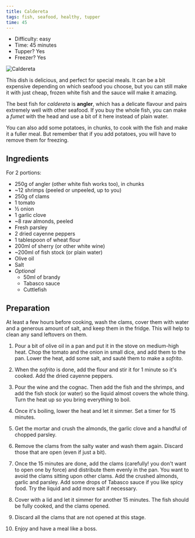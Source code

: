 ```yaml
---
title: Caldereta
tags: fish, seafood, healthy, tupper
time: 45
---
```


- Difficulty: easy
- Time: 45 minutes
- Tupper? Yes
- Freezer? Yes

![Caldereta](/images/recipes/caldereta.jpg)

This dish is delicious, and perfect for special meals. It can be a bit expensive depending on which seafood you choose, but you can still make it with just cheap, frozen white fish and the sauce will make it amazing.

The best fish for _caldereta_ is **angler**, which has a delicate flavour and pairs extremely well with other seafood. If you buy the whole fish, you can make a _fumet_ with the head and use a bit of it here instead of plain water.

You can also add some potatoes, in chunks, to cook with the fish and make it a fuller meal. But remember that if you add potatoes, you will have to remove them for freezing.

## Ingredients

For 2 portions:

- 250g of angler (other white fish works too), in chunks
- ~12 shrimps (peeled or unpeeled, up to you)
- 250g of clams
- 1 tomato
- ½ onion
- 1 garlic clove
- ~8 raw almonds, peeled
- Fresh parsley
- 2 dried cayenne peppers
- 1 tablespoon of wheat flour
- 200ml of sherry (or other white wine)
- ~200ml of fish stock (or plain water)
- Olive oil
- Salt
- _Optional_
    - 50ml of brandy
    - Tabasco sauce
    - Cuttlefish


## Preparation

At least a few hours before cooking, wash the clams, cover them with water and a generous amount of salt, and keep them in the fridge. This will help to clean any sand leftovers on them.

1. Pour a bit of olive oil in a pan and put it in the stove on medium-high heat. Chop the tomato and the onion in small dice, and add them to the pan. Lower the heat, add some salt, and sauté them to make a _sofrito_.

1. When the _sofrito_ is done, add the flour and stir it for 1 minute so it's cooked. Add the dried cayenne peppers.

1. Pour the wine and the cognac. Then add the fish and the shrimps, and add the fish stock (or water) so the liquid almost covers the whole thing. Turn the heat up so you bring everything to boil.

1. Once it's boiling, lower the heat and let it simmer. Set a timer for 15 minutes.

1. Get the mortar and crush the almonds, the garlic clove and a handful of chopped parsley.  

1. Remove the clams from the salty water and wash them again. Discard those that are open (even if just a bit).

1. Once the 15 minutes are done, add the clams (carefully! you don't want to open one by force) and distribute them evenly in the pan. You want to avoid the clams sitting upon other clams. Add the crushed almonds, garlic and parsley. Add some drops of Tabasco sauce if you like spicy food. Try the liquid and add more salt if necessary.

1. Cover with a lid and let it simmer for another 15 minutes. The fish should be fully cooked, and the clams opened.

1. Discard all the clams that are not opened at this stage.

1. Enjoy and have a meal like a boss.
